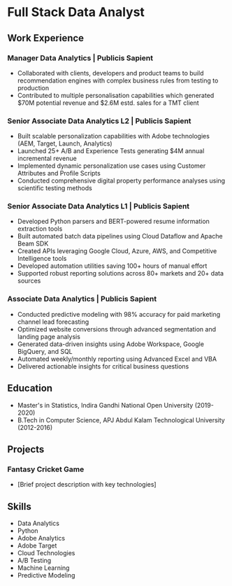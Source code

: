 # Full Stack Data Analyst

## Work Experience

### Manager Data Analytics | Publicis Sapient
- Collaborated with clients, developers and product teams to build recommendation engines with complex business rules from testing to production
- Contributed to multiple personalisation capabilities which generated $70M potential revenue and $2.6M estd. sales for a TMT client

### Senior Associate Data Analytics L2 | Publicis Sapient
- Built scalable personalization capabilities with Adobe technologies (AEM, Target, Launch, Analytics)
- Launched 25+ A/B and Experience Tests generating $4M annual incremental revenue
- Implemented dynamic personalization use cases using Customer Attributes and Profile Scripts
- Conducted comprehensive digital property performance analyses using scientific testing methods

### Senior Associate Data Analytics L1 | Publicis Sapient
- Developed Python parsers and BERT-powered resume information extraction tools
- Built automated batch data pipelines using Cloud Dataflow and Apache Beam SDK
- Created APIs leveraging Google Cloud, Azure, AWS, and Competitive Intelligence tools
- Developed automation utilities saving 100+ hours of manual effort
- Supported robust reporting solutions across 80+ markets and 20+ data sources

### Associate Data Analytics | Publicis Sapient
- Conducted predictive modeling with 98% accuracy for paid marketing channel lead forecasting
- Optimized website conversions through advanced segmentation and landing page analysis
- Generated data-driven insights using Adobe Workspace, Google BigQuery, and SQL
- Automated weekly/monthly reporting using Advanced Excel and VBA
- Delivered actionable insights for critical business questions

## Education
- Master's in Statistics, Indira Gandhi National Open University (2019-2020)
- B.Tech in Computer Science, APJ Abdul Kalam Technological University (2012-2016)

## Projects
### Fantasy Cricket Game
- [Brief project description with key technologies]

## Skills
- Data Analytics
- Python
- Adobe Analytics
- Adobe Target
- Cloud Technologies
- A/B Testing
- Machine Learning
- Predictive Modeling
